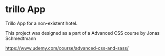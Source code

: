 # trillo App

Trillo App for a non-existent hotel.

This project was designed as a part of a Advanced CSS course by Jonas Schmedtmann

https://www.udemy.com/course/advanced-css-and-sass/
